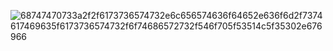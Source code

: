 ![68747470733a2f2f6173736574732e6c656574636f64652e636f6d2f7374617469635f6173736574732f6f74686572732f546f705f53514c5f35302e676966](https://github.com/Nibaron/LEETCODER/assets/36547410/80dbafa0-c6a5-489e-96c1-baa737a67d5c)
